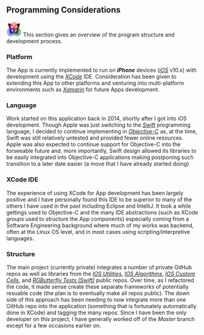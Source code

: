 ## Programming Considerations
 
![RGButterfly Logo](images/RGButterfly_Logo.png) This section gives an overview of the program structure and development process.

### Platform

The App is currently implemented to run on ___iPhone___ devices ([_iOS_](https://en.m.wikipedia.org/wiki/IOS) v10.x) with development using the [_XCode_](https://developer.apple.com/xcode/) IDE. Consideration has been given to extending this App to other platforms and venturing into multi-platform environments such as [_Xamarin_](https://www.xamarin.com/) for future Apps development.

### Language

Work started on this application back in 2014, shortly after I got into iOS development. Though Apple was just switching to  the [_Swift_](https://developer.apple.com/swift/) programming language, I decided to continue implementing in [_Objective-C_](https://en.m.wikipedia.org/wiki/Objective-C) as, at the time, Swift was still relatively untested and provided fewer online resources. Apple was also expected to continue support for Objective-C into the forseeable future and, more importantly, Swift design allowed its libraries to be easily integrated into Objective-C applications making postponing such transition to a later date easier (a move that I have already started doing)

### XCode IDE

The experience of using XCode for App development has been largely positive and I have personally found this IDE to be superior to many of the others I have used in the past including Eclipse and IntelliJ. It took a while gettings used to Objective-C and the many IDE abstractions (such as XCode _groups_ used to structure the App components) especially coming from a Software Engineering background where much of my works was backend, often at the Linux OS level, and in most cases using scripting/interpretive languages.

### Structure

The main project (currently private) integrates a number of private GitHub repos as well as libraries from the [_IOS Utilities_](https://github.com/spineo/ios-utilities), [_IOS Algorithms_](https://github.com/spineo/ios-algorithms), [_IOS Custom Cells_](https://github.com/spineo/ios-custom-cells), and [_RGButterfly Tests (Swift)_]( https://github.com/spineo/rgbutterfly-tests) public repos. Over time, as I refactored the code, it made sense create these separate frameworks of potentially resuable code (the plan is to eventually make all repos public). The down side of this approach has been needing to now integrate more than one GitHub repo into the application (something that is fortunately automatically done in XCode) and tagging the many repos. Since I have been the only developer on this project, I have generally worked off of the _Master_ branch except for a few occasions earlier on.
